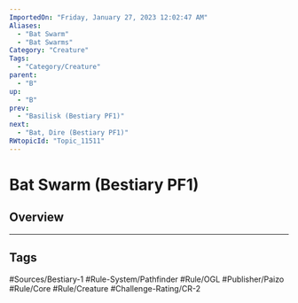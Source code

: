 ```yaml
---
ImportedOn: "Friday, January 27, 2023 12:02:47 AM"
Aliases:
  - "Bat Swarm"
  - "Bat Swarms"
Category: "Creature"
Tags:
  - "Category/Creature"
parent:
  - "B"
up:
  - "B"
prev:
  - "Basilisk (Bestiary PF1)"
next:
  - "Bat, Dire (Bestiary PF1)"
RWtopicId: "Topic_11511"
---
```

# Bat Swarm (Bestiary PF1)
## Overview

---
## Tags
#Sources/Bestiary-1 #Rule-System/Pathfinder #Rule/OGL #Publisher/Paizo #Rule/Core #Rule/Creature #Challenge-Rating/CR-2

